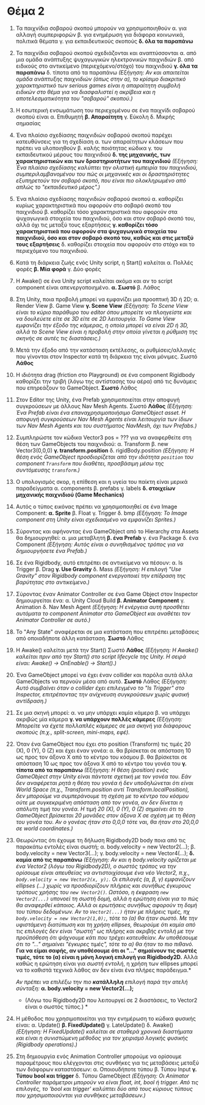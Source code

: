 # **Θέμα 2**

1.  Τα παιχνίδια σοβαρού σκοπού μπορούν να χρησιμοποιηθούν
    α. για αλλαγή συμπεριφορών
    β. για ενημέρωση για διάφορα κοινωνικά, πολιτικά θέματα
    γ. για εκπαιδευτικούς σκοπούς
    **δ. όλα τα παραπάνω**

2.  Τα παιχνίδια σοβαρού σκοπού σχεδιάζονται και αναπτύσσονται
    α. από μια ομάδα ανάπτυξης ψυχαγωγικών ηλεκτρονικών παιχνιδιών
    β. από ειδικούς στο αντικείμενο (περιεχόμενο/στόχο) του παιχνιδιού
    **γ. όλα τα παραπάνω**
    δ. τίποτα από τα παραπάνω
    *(Εξήγηση: Αν και απαιτείται ομάδα ανάπτυξης παιχνιδιών (όπως στην α), το κρίσιμο διακριτικό χαρακτηριστικό των serious games είναι η απαραίτητη συμβολή ειδικών στο θέμα για να διασφαλιστεί η ακρίβεια και η αποτελεσματικότητα του "σοβαρού" σκοπού.)*

3.  Η εσωτερική ενσωμάτωση του περιεχομένου σε ένα παιχνίδι σοβαρού σκοπού είναι
    α. Επιθυμητή
    **β. Απαραίτητη**
    γ. Εύκολη
    δ. Μικρής σημασίας

4.  Ένα πλαίσιο σχεδίασης παιχνιδιών σοβαρού σκοπού παρέχει κατευθύνσεις για τη σχεδίαση
    α. των απαραίτητων κλάσεων που πρέπει να υλοποιηθούν
    β. καλής ποιότητας κώδικα
    γ. του εκπαιδευτικού μέρους του παιχνιδιού
    **δ. της μηχανικής, των χαρακτηριστικών και των δραστηριοτήτων του παιχνιδιού**
    *(Εξήγηση: Ένα πλαίσιο σχεδίασης καλύπτει την ολιστική εμπειρία του παιχνιδιού, συμπεριλαμβανομένου του πώς οι μηχανικές και οι δραστηριότητες εξυπηρετούν τον σοβαρό σκοπό, που είναι πιο ολοκληρωμένο από απλώς το "εκπαιδευτικό μέρος".)*

5.  Ένα πλαίσιο σχεδίασης παιχνιδιών σοβαρού σκοπού
    α. καθορίζει κυρίως χαρακτηριστικά που αφορούν στο σοβαρό σκοπό του παιχνιδιού
    β. καθορίζει τόσο χαρακτηριστικά που αφορούν στα ψυχαγωγικά στοιχεία του παιχνιδιού, όσο και στον σοβαρό σκοπό του, αλλά όχι τις μεταξύ τους εξαρτήσεις
    **γ. καθορίζει τόσο χαρακτηριστικά που αφορούν στα ψυχαγωγικά στοιχεία του παιχνιδιού, όσο και στον σοβαρό σκοπό του, καθώς και στις μεταξύ τους εξαρτήσεις**
    δ. καθορίζει στοιχεία που αφορούν στο στόχο και το περιεχόμενο του παιχνιδιού.

6.  Κατά τη διάρκεια ζωής ενός Unity script, η Start() καλείται
    α. Πολλές φορές
    **β. Μία φορά**
    γ. Δύο φορές

7.  Η Awake() σε ένα Unity script καλείται ακόμα και αν το script component είναι απενεργοποιημένο.
    **α. Σωστό**
    β. Λάθος

8.  Στη Unity, ποια προβολή μπορεί να εμφανίζει μια προοπτική 3D ή 2D;
    α. Render View
    β. Game View
    **γ. Scene View**
    *(Εξήγηση: Το Scene View είναι το κύριο παράθυρο του editor όπου μπορείτε να πλοηγείστε και να δουλεύετε είτε σε 3D είτε σε 2D λειτουργία. Το Game View εμφανίζει την έξοδο της κάμερας, η οποία μπορεί να είναι 2D ή 3D, αλλά το Scene View είναι η προβολή στην οποία γίνεται η ρύθμιση της σκηνής σε αυτές τις διαστάσεις.)*

9.  Μετά την έξοδο από την κατάσταση εκτέλεσης, οι ρυθμίσεις/αλλαγές που γίνονται στον Inspector κατά τη διάρκεια της είναι μόνιμες.
    Σωστό
    **Λάθος**

10. Η ιδιότητα drag (friction στο Playground) σε ένα component Rigidbody καθορίζει την τριβή (λόγω της αντίστασης του αέρα) από τις δυνάμεις που επηρεάζουν το GameObject.
    **Σωστό**
    Λάθος

11. Στον Editor της Unity, ένα Prefab χρησιμοποιείται στην αποφυγή συγκρούσεων με άλλους Nav Mesh Agents.
    Σωστό
    **Λάθος**
    *(Εξήγηση: Ένα Prefab είναι ένα επαναχρησιμοποιήσιμο GameObject asset. Η αποφυγή συγκρούσεων Nav Mesh Agents είναι λειτουργία των ίδιων των Nav Mesh Agents και του συστήματος NavMesh, όχι των Prefabs.)*

12. Συμπληρώστε τον κώδικα Vector3 pos = ??? για να αναφερθείτε στη θέση των GameObjects του παιχνιδιού:
    α. Transform
    β. new Vector3(0,0,0)
    **γ. transform.position**
    δ. rigidBody.position
    *(Εξήγηση: Η θέση ενός GameObject προσδιορίζεται από την ιδιότητα `position` του component `Transform` που διαθέτει, προσβάσιμη μέσω της συντόμευσης `transform`.)*

13. Ο υπολογισμός σκορ, η επίθεση και η υγεία του παίκτη είναι μερικά παραδείγματα
    α. components
    β. prefabs
    γ. labels
    **δ. στοιχείων μηχανικής παιχνιδιού (Game Mechanics)**

14. Αυτός ο τύπος εικόνας πρέπει να χρησιμοποιηθεί σε ένα Image Component:
    **α. Sprite**
    β. Float
    γ. Trigger
    δ. bmp
    *(Εξήγηση: Το Image component στη Unity είναι σχεδιασμένο να εμφανίζει Sprites.)*

15. Σύροντας και αφήνοντας ένα GameObject από το Hierarchy στα Assets θα δημιουργηθεί:
    α. μια μεταβλητή
    **β. ένα Prefab**
    γ. ένα Package
    δ. ένα Component
    *(Εξήγηση: Αυτός είναι ο συνηθισμένος τρόπος για να δημιουργήσετε ένα Prefab.)*

16. Σε ένα Rigidbody, αυτό επιτρέπει σε αντικείμενα να πέσουν:
    α. Is Trigger
    β. Drag
    **γ. Use Gravity**
    δ. Mass
    *(Εξήγηση: Η επιλογή "Use Gravity" στον Rigidbody component ενεργοποιεί την επίδραση της βαρύτητας στο αντικείμενο.)*

17. Σύροντας έναν Animator Controller σε ένα Game Object στον Inspector δημιουργείται ένα:
    α. Unity Cloud Build
    **β. Animator Component**
    γ. Animation
    δ. Nav Mesh Agent
    *(Εξήγηση: Η ενέργεια αυτή προσθέτει αυτόματα το component Animator στο GameObject και αναθέτει τον Animator Controller σε αυτό.)*

18. Το "Any State" αναφέρεται σε μια κατάσταση που επιτρέπει μεταβάσεις από οποιαδήποτε άλλη κατάσταση.
    **Σωστό**
    Λάθος

19. Η Awake() καλείται μετά την Start()
    Σωστό
    **Λάθος**
    *(Εξήγηση: Η Awake() καλείται πριν από την Start() στο script lifecycle της Unity. Η σειρά είναι: Awake() -> OnEnable() -> Start().)*

20. Ένα GameObject μπορεί να έχει έναν collider και παρόλα αυτά άλλα GameObjects να περνούν μέσα από αυτό.
    **Σωστό**
    Λάθος
    *(Εξήγηση: Αυτό συμβαίνει όταν ο collider έχει επιλεγμένο το "Is Trigger" στο Inspector, επιτρέποντας την ανίχνευση συγκρούσεων χωρίς φυσική αντίδραση.)*

21. Σε μια σκηνή μπορεί:
    α. να μην υπάρχει καμία κάμερα
    β. να υπάρχει ακριβώς μία κάμερα
    **γ. να υπάρχουν πολλές κάμερες**
    *(Εξήγηση: Μπορείτε να έχετε πολλαπλές κάμερες σε μια σκηνή για διάφορους σκοπούς (π.χ., split-screen, mini-maps, εφέ).*

22. Όταν ένα GameObject που έχει στο position (Transform) τις τιμές 20 (Χ), 0 (Υ), 0 (Ζ) και έχει έναν γονέα:
    α. θα βρίσκεται σε απόσταση 10 ως προς τον άξονα Χ από το κέντρο του κόσμου
    β. θα βρίσκεται σε απόσταση 10 ως προς τον άξονα Χ από το κέντρο του γονέα του
    **γ. τίποτα από τα παραπάνω**
    *(Εξήγηση: Η θέση (position) ενός GameObject στην Unity είναι πάντοτε σχετική με τον γονέα του. Εάν δεν αναφέρεται ρητά η θέση του γονέα ή δεν υποδηλώνεται ότι είναι World Space (π.χ., Transform.position αντί Transform.localPosition), δεν μπορούμε να συμπεράνουμε τη σχέση με το κέντρο του κόσμου ούτε με συγκεκριμένη απόσταση από τον γονέα, αν δεν δίνεται η απόλυτη τιμή του γονέα. Η τιμή 20 (Χ), 0 (Υ), 0 (Ζ) σημαίνει ότι το GameObject βρίσκεται 20 μονάδες στον άξονα X _σε σχέση_ με τη θέση του γονέα του. Αν ο γονέας ήταν στο 0,0,0 τότε ναι, θα ήταν στο 20,0,0 σε world coordinates.)*

23. Θεωρώντας ότι έχουμε τη δήλωση Rigidbody2D body ποια από τις παρακάτω εντολές είναι σωστή;
    α. body.velocity = new Vector2(...);
    β. body.velocity = new Vector3(...);
    γ. body.velocity = new Vector4(...);
    **δ. καμία από τις παραπάνω**
    *(Εξήγηση: Αν και η body.velocity ορίζεται με ένα Vector2 (λόγω του Rigidbody2D), ο σωστός τρόπος να την ορίσουμε είναι απευθείας να αντιστοιχίσουμε ένα νέο Vector2, π.χ., `body.velocity = new Vector2(x, y);`. Οι επιλογές (α, β, γ) εμφανίζουν ellipses (...) χωρίς να προσδιορίζουν πλήρεις και συνήθως έγκυρους τρόπους χρήσης του `new Vector2()`. Ωστόσο, η έκφραση `new Vector2(...)` υπονοεί τη σωστή δομή, αλλά η ερώτηση είναι για το *πώς* θα αναφερθεί κάποιος. Αλλά οι ερωτήσεις συνήθως αφορούν τη δομή του τύπου δεδομένων. Αν το `Vector2(...)` ήταν με πλήρεις τιμές, πχ `body.velocity = new Vector2(1,0);`, τότε το (α) θα ήταν σωστό. Με την υφιστάμενη διατύπωση και τη χρήση ellipses, θεωρούμε ότι καμία από τις επιλογές δεν είναι "σωστή" ως πλήρης και ακριβής εντολή με την προϋπόθεση ότι ψάχνουμε κάτι που τρέχει κατευθείαν. Αν υποθέσουμε ότι το "..." σημαίνει "έγκυρες τιμές", τότε το α) θα ήταν το πιο πιθανό.* **Για να είμαι σαφής, αν υποθέσουμε ότι οι "..." σημαίνουν τις σωστές τιμές, τότε το (α) είναι η μόνη λογική επιλογή για Rigidbody2D.** Αλλά καθώς η ερώτηση είναι για *σωστή εντολή*, η χρήση των ellipses μπορεί να το καθιστά τεχνικά λάθος αν δεν είναι ένα πλήρες παράδειγμα.*

    *Αν πρέπει να επιλέξω την πιο **κατάλληλη** επιλογή παρά την ατελή σύνταξη:*
    **α. body.velocity = new Vector2(...);**
    * (Λόγω του Rigidbody2D που λειτουργεί σε 2 διαστάσεις, το Vector2 είναι ο σωστός τύπος.) *

24. Η μέθοδος που χρησιμοποιείται για την ενημέρωση το κώδικα φυσικής είναι:
    α. Update()
    **β. FixedUpdate()**
    γ. LateUpdate()
    δ. Awake()
    *(Εξήγηση: Η FixedUpdate() καλείται σε σταθερά χρονικά διαστήματα και είναι η συνιστώμενη μέθοδος για τον χειρισμό λογικής φυσικής (Rigidbody operations).)*

25. Στη δημιουργία ενός Animation Controller μπορούμε να ορίσουμε παραμέτρους που ελέγχονται στις συνθήκες για τις μεταβάσεις μεταξύ των διάφορων καταστάσεων:
    α. Οποιουδήποτε τύπου
    β. Τύπου Input
    **γ. Τύπου bool και trigger**
    δ. Τύπου GameObject
    *(Εξήγηση: Οι Animator Controller παράμετροι μπορούν να είναι float, int, bool ή trigger. Από τις επιλογές, το 'bool και trigger' καλύπτει δύο από τους κύριους τύπους που χρησιμοποιούνται για συνθήκες μεταβάσεων.)*
